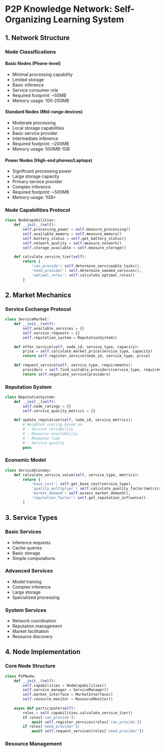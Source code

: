 # P2P Knowledge Network: Self-Organizing Learning System

## 1. Network Structure

### Node Classifications

#### Basic Nodes (Phone-level)

- Minimal processing capability
- Limited storage
- Basic inference
- Service consumer role
- Required footprint: ~50MB
- Memory usage: 100-200MB

#### Standard Nodes (Mid-range devices)

- Moderate processing
- Local storage capabilities
- Basic service provider
- Intermediate inference
- Required footprint: ~200MB
- Memory usage: 500MB-1GB

#### Power Nodes (High-end phones/Laptops)

- Significant processing power
- Large storage capacity
- Primary service provider
- Complex inference
- Required footprint: ~500MB
- Memory usage: 1GB+

### Node Capabilities Protocol

```python
class NodeCapabilities:
    def __init__(self):
        self.processing_power = self.measure_processing()
        self.available_memory = self.measure_memory()
        self.battery_status = self.get_battery_status()
        self.network_quality = self.measure_network()
        self.storage_available = self.measure_storage()
        
    def calculate_service_tier(self):
        return {
            'can_provide': self.determine_serviceable_tasks(),
            'need_provider': self.determine_needed_services(),
            'optimal_roles': self.calculate_optimal_roles()
        }
```

## 2. Market Mechanics

### Service Exchange Protocol

```python
class ServiceMarket:
    def __init__(self):
        self.available_services = {}
        self.service_requests = {}
        self.reputation_system = ReputationSystem()
        
    def offer_service(self, node_id, service_type, capacity):
        price = self.calculate_market_price(service_type, capacity)
        return self.register_service(node_id, service_type, price)
        
    def request_service(self, service_type, requirements):
        providers = self.find_suitable_providers(service_type, requirements)
        return self.negotiate_service(providers)
```

### Reputation System

```python
class ReputationSystem:
    def __init__(self):
        self.node_ratings = {}
        self.service_quality_metrics = {}
        
    def update_reputation(self, node_id, service_metrics):
        # Weighted scoring based on:
        # - Service reliability
        # - Resource availability
        # - Response time
        # - Service quality
        pass
```

### Economic Model

```python
class ServiceEconomy:
    def calculate_service_value(self, service_type, metrics):
        return {
            'base_cost': self.get_base_cost(service_type),
            'quality_multiplier': self.calculate_quality_factor(metrics),
            'market_demand': self.assess_market_demand(),
            'reputation_factor': self.get_reputation_influence()
        }
```

## 3. Service Types

### Basic Services

- Inference requests
- Cache queries
- Basic storage
- Simple computations

### Advanced Services

- Model training
- Complex inference
- Large storage
- Specialized processing

### System Services

- Network coordination
- Reputation management
- Market facilitation
- Resource discovery

## 4. Node Implementation

### Core Node Structure

```python
class P2PNode:
    def __init__(self):
        self.capabilities = NodeCapabilities()
        self.service_manager = ServiceManager()
        self.market_interface = MarketInterface()
        self.resource_monitor = ResourceMonitor()
        
    async def participate(self):
        roles = self.capabilities.calculate_service_tier()
        if roles['can_provide']:
            await self.register_services(roles['can_provide'])
        if roles['need_provider']:
            await self.request_services(roles['need_provider'])
```

### Resource Management

```python